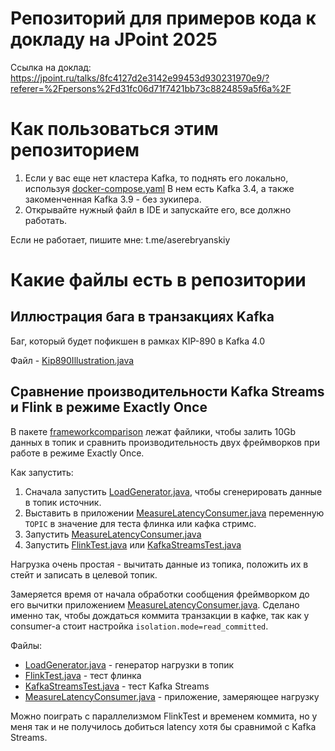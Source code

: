 # Репозиторий для примеров кода к докладу на JPoint 2025

Ссылка на доклад: https://jpoint.ru/talks/8fc4127d2e3142e99453d930231970e9/?referer=%2Fpersons%2Fd31fc06d71f7421bb73c8824859a5f6a%2F

# Как пользоваться этим репозиторием

1. Если у вас еще нет кластера Kafka, то поднять его локально, используя [docker-compose.yaml](./docker-compose.yml)
В нем есть Kafka 3.4, а также закоменченная Kafka 3.9 - без зукипера.
2. Открывайте нужный файл в IDE и запускайте его, все должно работать.

Если не работает, пишите мне: t.me/aserebryanskiy

# Какие файлы есть в репозитории

## Иллюстрация бага в транзакциях Kafka

Баг, который будет пофикшен в рамках KIP-890 в Kafka 4.0

Файл - [Kip890Illustration.java](./src/main/java/tech/ydb/topics/jpoint2025/Kip890Illustration.java)

## Сравнение производительности Kafka Streams и Flink в режиме Exactly Once

В пакете [frameworkcomparison](./src/main/java/tech/ydb/topics/jpoint2025/frameworkscomparison) лежат файлики, чтобы залить 10Gb данных в топик и сравнить производительность
двух фреймворков при работе в режиме Exactly Once.

Как запустить:
1. Сначала запустить [LoadGenerator.java](src/main/java/tech/ydb/topics/jpoint2025/frameworkscomparison/LoadGenerator.java), чтобы сгенерировать данные в топик источник.
2. Выставить в приложении [MeasureLatencyConsumer.java](src/main/java/tech/ydb/topics/jpoint2025/frameworkscomparison/MeasureLatencyConsumer.java) переменную `TOPIC` в значение для теста флинка или кафка стримс.
3. Запустить [MeasureLatencyConsumer.java](src/main/java/tech/ydb/topics/jpoint2025/frameworkscomparison/MeasureLatencyConsumer.java)
4. Запустить [FlinkTest.java](src/main/java/tech/ydb/topics/jpoint2025/frameworkscomparison/FlinkTest.java) или [KafkaStreamsTest.java](src/main/java/tech/ydb/topics/jpoint2025/frameworkscomparison/KafkaStreamsTest.java)

Нагрузка очень простая - вычитать данные из топика, положить их в стейт и записать в целевой топик. 

Замеряется время от начала обработки сообщения фреймворком до его вычитки приложением [MeasureLatencyConsumer.java](src/main/java/tech/ydb/topics/jpoint2025/frameworkscomparison/MeasureLatencyConsumer.java).
Сделано именно так, чтобы дождаться коммита транзакции в кафке, так как у consumer-а стоит настройка `isolation.mode=read_committed`.

Файлы:
- [LoadGenerator.java](./src/main/java/tech/ydb/topics/jpoint2025/frameworkscomparison/LoadGenerator.java) - генератор нагрузки в топик
- [FlinkTest.java](src/main/java/tech/ydb/topics/jpoint2025/frameworkscomparison/FlinkTest.java) - тест флинка
- [KafkaStreamsTest.java](src/main/java/tech/ydb/topics/jpoint2025/frameworkscomparison/KafkaStreamsTest.java) - тест Kafka Streams
- [MeasureLatencyConsumer.java](src/main/java/tech/ydb/topics/jpoint2025/frameworkscomparison/MeasureLatencyConsumer.java) - приложение, замеряющее нагрузку

Можно поиграть с параллелизмом FlinkTest и временем коммита, но у меня так и не получилось добиться latency хотя бы сравнимой с Kafka Streams.  